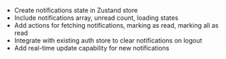 - Create notifications state in Zustand store
- Include notifications array, unread count, loading states
- Add actions for fetching notifications, marking as read, marking all as read
- Integrate with existing auth store to clear notifications on logout
- Add real-time update capability for new notifications
